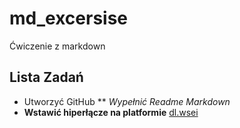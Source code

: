 # md_excersise
Ćwiczenie z markdown
## Lista Zadań
* Utworzyć GitHub 
 ** _Wypełnić Readme Markdown_ <br>
* **Wstawić hiperłącze na platformie** [dl.wsei](https://dl.wsei.lublin.pl)
